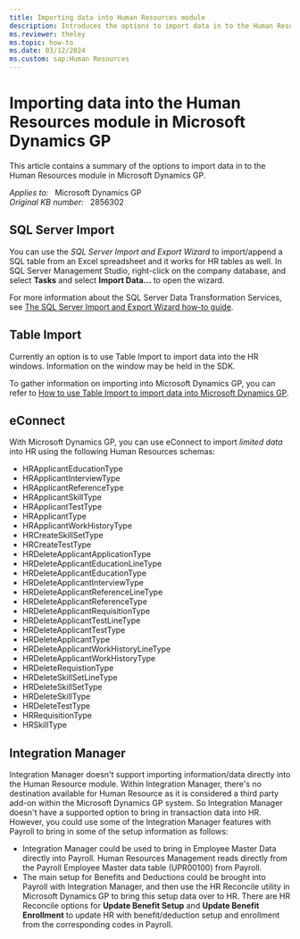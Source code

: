 ```yaml
---
title: Importing data into Human Resources module
description: Introduces the options to import data in to the Human Resources module in Microsoft Dynamics GP.
ms.reviewer: theley 
ms.topic: how-to
ms.date: 03/12/2024
ms.custom: sap:Human Resources
---
```

# Importing data into the Human Resources module in Microsoft Dynamics GP

This article contains a summary of the options to import data in to the Human Resources module in Microsoft Dynamics GP.

_Applies to:_ &nbsp; Microsoft Dynamics GP  
_Original KB number:_ &nbsp; 2856302

## SQL Server Import

You can use the *SQL Server Import and Export Wizard* to import/append a SQL table from an Excel spreadsheet and it works for HR tables as well. In SQL Server Management Studio, right-click on the company database, and select **Tasks** and select **Import Data...** to open the wizard.

For more information about the SQL Server Data Transformation Services, see [The SQL Server Import and Export Wizard how-to guide](https://searchsqlserver.techtarget.com/feature/The-SQL-Server-Import-and-Export-Wizard-how-to-guide).

## Table Import

Currently an option is to use Table Import to import data into the HR windows. Information on the window may be held in the SDK.

To gather information on importing into Microsoft Dynamics GP, you can refer to [How to use Table Import to import data into Microsoft Dynamics GP](use-table-import-to-import-data-into-dynamics-gp.md).

## eConnect

With Microsoft Dynamics GP, you can use eConnect to import *limited data* into HR using the following Human Resources schemas:

- HRApplicantEducationType
- HRApplicantInterviewType
- HRApplicantReferenceType
- HRApplicantSkillType
- HRApplicantTestType
- HRApplicantType
- HRApplicantWorkHistoryType
- HRCreateSkillSetType
- HRCreateTestType
- HRDeleteApplicantApplicationType
- HRDeleteApplicantEducationLineType
- HRDeleteApplicantEducationType
- HRDeleteApplicantInterviewType
- HRDeleteApplicantReferenceLineType
- HRDeleteApplicantReferenceType
- HRDeleteApplicantRequisitionType
- HRDeleteApplicantTestLineType
- HRDeleteApplicantTestType
- HRDeleteApplicantType
- HRDeleteApplicantWorkHistoryLineType
- HRDeleteApplicantWorkHistoryType
- HRDeleteRequistionType
- HRDeleteSkillSetLineType
- HRDeleteSkillSetType
- HRDeleteSkillType
- HRDeleteTestType
- HRRequisitionType
- HRSkillType

## Integration Manager

Integration Manager doesn't support importing information/data directly into the Human Resource module. Within Integration Manager, there's no destination available for Human Resource as it is considered a third party add-on within the Microsoft Dynamics GP system. So Integration Manager doesn't have a supported option to bring in transaction data into HR. However, you could use some of the Integration Manager features with Payroll to bring in some of the setup information as follows:

- Integration Manager could be used to bring in Employee Master Data directly into Payroll. Human Resources Management reads directly from the Payroll Employee Master data table (UPR00100) from Payroll.
- The main setup for Benefits and Deductions could be brought into Payroll with Integration Manager, and then use the HR Reconcile utility in Microsoft Dynamics GP to bring this setup data over to HR. There are HR Reconcile options for **Update Benefit Setup** and **Update Benefit Enrollment** to update HR with benefit/deduction setup and enrollment from the corresponding codes in Payroll.
